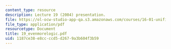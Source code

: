 ```yaml
---
content_type: resource
description: Lecture 19 (2004) presentation.
file: https://ol-ocw-studio-app-qa.s3.amazonaws.com/courses/16-01-unified-engineering-i-ii-iii-iv-fall-2005-spring-2006/1187ce38e8ccccd5d2679a3b604f3b59_19_evenmorelogic.pdf
file_type: application/pdf
resourcetype: Document
title: 19_evenmorelogic.pdf
uid: 1187ce38-e8cc-ccd5-d267-9a3b604f3b59
---
```

